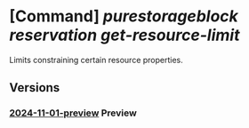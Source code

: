 # [Command] _purestorageblock reservation get-resource-limit_

Limits constraining certain resource properties.

## Versions

### [2024-11-01-preview](/Resources/mgmt-plane/L3N1YnNjcmlwdGlvbnMve30vcmVzb3VyY2Vncm91cHMve30vcHJvdmlkZXJzL3B1cmVzdG9yYWdlLmJsb2NrL3Jlc2VydmF0aW9ucy97fS9nZXRyZXNvdXJjZWxpbWl0cw==/2024-11-01-preview.xml) **Preview**

<!-- mgmt-plane /subscriptions/{}/resourcegroups/{}/providers/purestorage.block/reservations/{}/getresourcelimits 2024-11-01-preview -->
